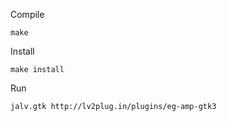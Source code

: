 Compile<g/>
```
make
```

Install<g/>
```
make install
```

Run<g/>
```
jalv.gtk http://lv2plug.in/plugins/eg-amp-gtk3
```
